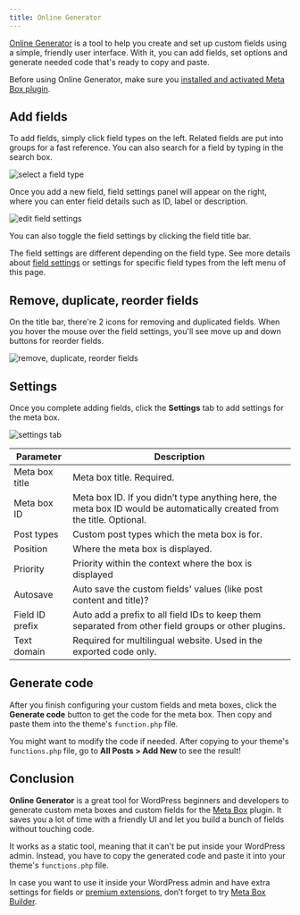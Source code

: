 ```yaml
---
title: Online Generator
---
```


[Online Generator](https://metabox.io/online-generator/) is a tool to help you create and set up custom fields using a simple, friendly user interface. With it, you can add fields, set options and generate needed code that's ready to copy and paste.

Before using Online Generator, make sure you [installed and activated Meta Box plugin](/installation/).

## Add fields

To add fields, simply click field types on the left. Related fields are put into groups for a fast reference. You can also search for a field by typing in the search box.

![select a field type](https://i.imgur.com/smn7Cd1.png)

Once you add a new field, field settings panel will appear on the right, where you can enter field details such as ID, label or description.

![edit field settings](https://i.imgur.com/JbpVTeK.png)

You can also toggle the field settings by clicking the field title bar.

The field settings are different depending on the field type. See more details about [field settings](/field-settings/) or settings for specific field types from the left menu of this page.

## Remove, duplicate, reorder fields

On the title bar, there're 2 icons for removing and duplicated fields. When you hover the mouse over the field settings, you'll see move up and down buttons for reorder fields.

![remove, duplicate, reorder fields](https://i.imgur.com/L3lpw58.png)

## Settings

Once you complete adding fields, click the **Settings** tab to add settings for the meta box.

![settings tab](https://i.imgur.com/Wzqzrrm.png)

Parameter|Description
---|---
Meta box title| Meta box title. Required.
Meta box ID| Meta box ID. If you didn’t type anything here, the meta box ID would be automatically created from the title. Optional.
Post types|Custom post types which the meta box is for.
Position|Where the meta box is displayed.
Priority|Priority within the context where the box is displayed
Autosave|Auto save the custom fields' values (like post content and title)?
Field ID prefix|Auto add a prefix to all field IDs to keep them separated from other field groups or other plugins.
Text domain|Required for multilingual website. Used in the exported code only.

## Generate code

After you finish configuring your custom fields and meta boxes, click the **Generate code** button to get the code for the meta box. Then copy and paste them into the theme's `function.php` file.

You might want to modify the code if needed. After copying to your theme's `functions.php` file, go to **All Posts > Add New** to see the result!

## Conclusion

**Online Generator** is a great tool for WordPress beginners and developers to generate custom meta boxes and custom fields for the [Meta Box](https://metabox.io) plugin. It saves you a lot of time with a friendly UI and let you build a bunch of fields without touching code.

It works as a static tool, meaning that it can't be put inside your WordPress admin. Instead, you have to copy the generated code and paste it into your theme's `functions.php` file.

In case you want to use it inside your WordPress admin and have extra settings for fields or [premium extensions](https://metabox.io/plugins/), don’t forget to try [Meta Box Builder](/extensions/meta-box-builder/).
